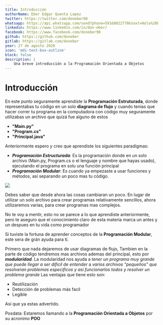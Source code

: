 ```yaml
---
title: Introducción
authorName: Eber Edgar Quenta Lopez
twitter: https://twitter.com/doneber98
whatsapp: https://api.whatsapp.com/send?phone=59168022770&text=Hola%20Eber
linkedin: https://www.linkedin.com/in/don-eber/
facebook: https://www.facebook.com/doneber98
github: https://github.com/doneber
gitlab: https://gitlab.com/doneber
year: 27 de agosto 2020
icon: 'mdi-text-box-outline'
block: false
description: |
    Una breve introducción a la Programación Orientada a Objetos
---
```



# Introducción

En este punto seguramente aprendiste la **Programación Estruturada**, donde representabas tu código en un solo **diagrama de flujo** y cuando tenias que hacer correr tu programa en la computadora con código muy seguramente utilizabas un archivo que quizá fue alguno de estos 
- **"Main.py"**
- **"Program.cs"**
- **"Principal.java"**

Anteriormente espero y creo que aprendiste los siguientes paradigmas:

- ***Programación Estructurada***: Es la programación donde en un solo archivo (Main.py, Program.cs o el lenguaje y nombre que hayas usado), ejecutando el programa en solu una función principal
- ***Programación Modular***: Es cuando ya empezaste a usar funciones y métodos, así separando un poco mas tu código.

![](https://elmundodelabogado.com/media/zoo/images/Posiciones_Teoria_de_la_Prueba_Informatica_ded5f6a5681b8ddc5296297f98269dfa.jpg)


Debes saber que desde ahora las cosas cambiaran un poco. En lugar de utilizar un solo archivo para crear programas relativamente sencillos, ahora utilizaremos varias, para crear programas mas complejos. 

No te voy a mentir, esto no se parece a lo que aprendiste anteriormente, pero te aseguro que el conocimiento claro de esta materia marca un antes y un despues en tu vida como programador

Si tuviste la fortuna de aprender conceptos de la **Programación Modular**, este sera de grán ayuda para tí.

Primero que nada dejaremos de usar diagramas de flujo, Tambien  en la parte de código tendremos mas archivos ademas del principal, esto por ***modularidad***. 
La modularidad nos ayuda a *tener un programa muy grande que puede llegar a ser dificil de entender* a  *varios archivos "pequeños" que resolveran problemas especificos y así funcionarlos todos y resolver un problema grande*
Las ventajas que tiene esto son:
- Reutilización
- Detección de problemas más facil
- Legible

Así que ya estas advertido.


Posdata:
Estaremos llamando a la **Programación Orientada a Objetos** por su acronimo **POO**

